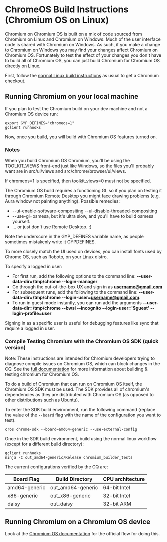 # ChromeOS Build Instructions (Chromium OS on Linux)

Chromium on Chromium OS is built on a mix of code sourced from Chromium
on Linux and Chromium on Windows. Much of the user interface code is
shared with Chromium on Windows. As such, if you make a change to
Chromium on Windows you may find your changes affect Chromium on
Chromium OS. Fortunately to test the effect of your changes you don't
have to build all of Chromium OS, you can just build Chromium for
Chromium OS directly on Linux.

First, follow the [normal Linux build
instructions](https://chromium.googlesource.com/chromium/src/+/master/docs/linux_build_instructions.md)
as usual to get a Chromium checkout.

## Running Chromium on your local machine

If you plan to test the Chromium build on your dev machine and not a
Chromium OS device run:

```shell
export GYP_DEFINES="chromeos=1"
gclient runhooks
```

Now, once you build, you will build with Chromium OS features turned on.

### Notes

When you build Chromium OS Chromium, you'll be using the TOOLKIT\_VIEWS
front-end just like Windows, so the files you'll probably want are in
src/ui/views and src/chrome/browser/ui/views.

If chromeos=1 is specified, then toolkit\_views=0 must not be specified.

The Chromium OS build requires a functioning GL so if you plan on
testing it through Chromium Remote Desktop you might face drawing
problems (e.g. Aura window not painting anything). Possible remedies:

*   --ui-enable-software-compositing --ui-disable-threaded-compositing
*   --use-gl=osmesa, but it's ultra slow, and you'll have to build
    osmesa yourself.
*   ... or just don't use Remote Desktop. :)

Note the underscore in the GYP_DEFINES variable name, as people
sometimes mistakenly write it GYPDEFINES.

To more closely match the UI used on devices, you can install fonts used
by Chrome OS, such as Roboto, on your Linux distro.

To specify a logged in user:

*   For first run, add the following options to the command line:
    **--user-data-dir=/tmp/chrome --login-manager**
*   Go through the out-of-the-box UX and sign in as
    **username@gmail.com**
*   For subsequent runs, add the following to the command line:
    **--user-data-dir=/tmp/chrome --login-user=username@gmail.com**.
*   To run in guest mode instantly, you can run add the arguments
    **--user-data-dir=/tmp/chrome --bwsi --incognito
    --login-user='$guest' --login-profile=user**

Signing in as a specific user is useful for debugging features like sync
that require a logged in user.

### Compile Testing Chromium with the Chromium OS SDK (quick version)

Note: These instructions are intended for Chromium developers trying to
diagnose compile issues on Chromium OS, which can block changes in the
CQ. See the [full
documentation](http://www.chromium.org/chromium-os/how-tos-and-troubleshooting/building-chromium-browser)
for more information about building & testing chromium for Chromium OS.

To do a build of Chromium that can run on Chromium OS itself, the Chromium OS
SDK must be used. The SDK provides all of chromium's dependencies as they are
distributed with Chromium OS (as opposed to other distributions such as Ubuntu).

To enter the SDK build environment, run the following command (replace the value
of the `--board` flag with the name of the configuration you want to test).

```shell
cros chrome-sdk --board=amd64-generic --use-external-config
```

Once in the SDK build environment, build using the normal linux workflow (except
for a different build directory):

```shell
gclient runhooks
ninja -C out_amd64-generic/Release chromium_builder_tests
```

The current configurations verified by the CQ are:

  Board Flag | Build Directory | CPU architecture
  --- | --- | ---
  amd64-generic | out_amd64-generic | 64-bit Intel
  x86-generic | out_x86-generic | 32-bit Intel
  daisy | out_daisy | 32-bit ARM

## Running Chromium on a Chromium OS device

Look at the [Chromium OS
documentation](http://www.chromium.org/chromium-os/how-tos-and-troubleshooting/building-chromium-browser)
for the official flow for doing this.
